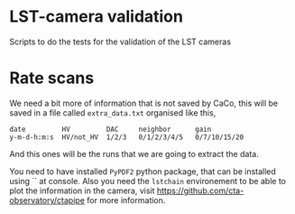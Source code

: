 # LST-camera validation
Scripts to do the tests for the validation of the LST cameras


# Rate scans
We need a bit more of information that is not saved by CaCo, this will be saved in a file called `extra_data.txt` organised like this,

```
date         HV         DAC     neighbor      gain
y-m-d-h:m:s  HV/not_HV  1/2/3   0/1/2/3/4/5   0/7/10/15/20
```
And this ones will be the runs that we are going to extract the data.

You need to have installed `PyPDF2` python package, that can be installed using `` at console. Also you need the `lstchain` environement to be able to plot the information in the camera, visit https://github.com/cta-observatory/ctapipe for more information.
